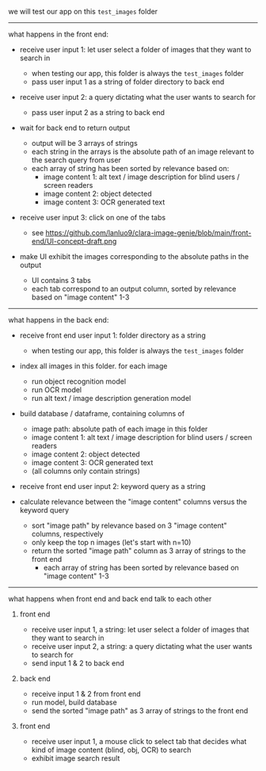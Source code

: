 we will test our app on this `test_images` folder

---

what happens in the front end:  

- receive user input 1: let user select a folder of images that they want to search in  
	- when testing our app, this folder is always the `test_images` folder 
	- pass user input 1 as a string of folder directory to back end
	
- receive user input 2: a query dictating what the user wants to search for  
	- pass user input 2 as a string to back end
	
- wait for back end to return output
	- output will be 3 arrays of strings
	- each string in the arrays is the absolute path of an image relevant to the search query from user
	- each array of string has been sorted by relevance based on:
		- image content 1: alt text / image description for blind users / screen readers
		- image content 2: object detected
		- image content 3: OCR generated text
		
- receive user input 3: click on one of the tabs
	- see https://github.com/lanluo9/clara-image-genie/blob/main/front-end/UI-concept-draft.png
- make UI exhibit the images corresponding to the absolute paths in the output
	- UI contains 3 tabs
	- each tab correspond to an output column, sorted by relevance based on "image content" 1-3

---

what happens in the back end: 

- receive front end user input 1: folder directory as a string
	- when testing our app, this folder is always the `test_images` folder  
	
- index all images in this folder. for each image
	- run object recognition model
	- run OCR model
	- run alt text / image description generation model
	
- build database / dataframe, containing columns of
	- image path: absolute path of each image in this folder
	- image content 1: alt text / image description for blind users / screen readers
	- image content 2: object detected
	- image content 3: OCR generated text
	- (all columns only contain strings)
	
- receive front end user input 2: keyword query as a string
- calculate relevance between the "image content" columns versus the keyword query
	- sort "image path" by relevance based on 3 "image content" columns, respectively
	- only keep the top n images (let's start with n=10)
	- return the sorted "image path" column as 3 array of strings to the front end
		- each array of string has been sorted by relevance based on "image content" 1-3
	
---

what happens when front end and back end talk to each other

1. front end 
	- receive user input 1, a string: let user select a folder of images that they want to search in  
	- receive user input 2, a string: a query dictating what the user wants to search for  
	- send input 1 & 2 to back end

2. back end
	- receive input 1 & 2 from front end
	- run model, build database
	- send the sorted "image path" as 3 array of strings to the front end

3. front end
	- receive user input 1, a mouse click to select tab that decides what kind of image content (blind, obj, OCR) to search
	- exhibit image search result 
	